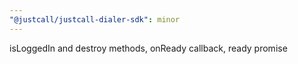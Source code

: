 ```yaml
---
"@justcall/justcall-dialer-sdk": minor
---
```


isLoggedIn and destroy methods, onReady callback, ready promise

